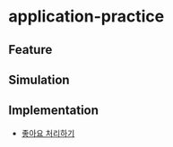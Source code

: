 # application-practice

## Feature

## Simulation

## Implementation

- [좋아요 처리하기](./projects/250528-like/)
